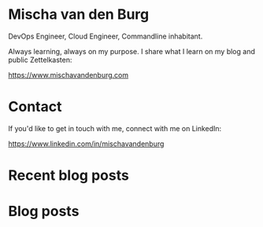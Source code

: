 # Mischa van den Burg

DevOps Engineer, Cloud Engineer, Commandline inhabitant.

Always learning, always on my purpose. I share what I learn on my blog and public Zettelkasten:

https://www.mischavandenburg.com

# Contact

If you'd like to get in touch with me, connect with me on LinkedIn:

https://www.linkedin.com/in/mischavandenburg

# Recent blog posts

# Blog posts
<!-- BLOG-POST-LIST:START -->
<!-- BLOG-POST-LIST:END -->
